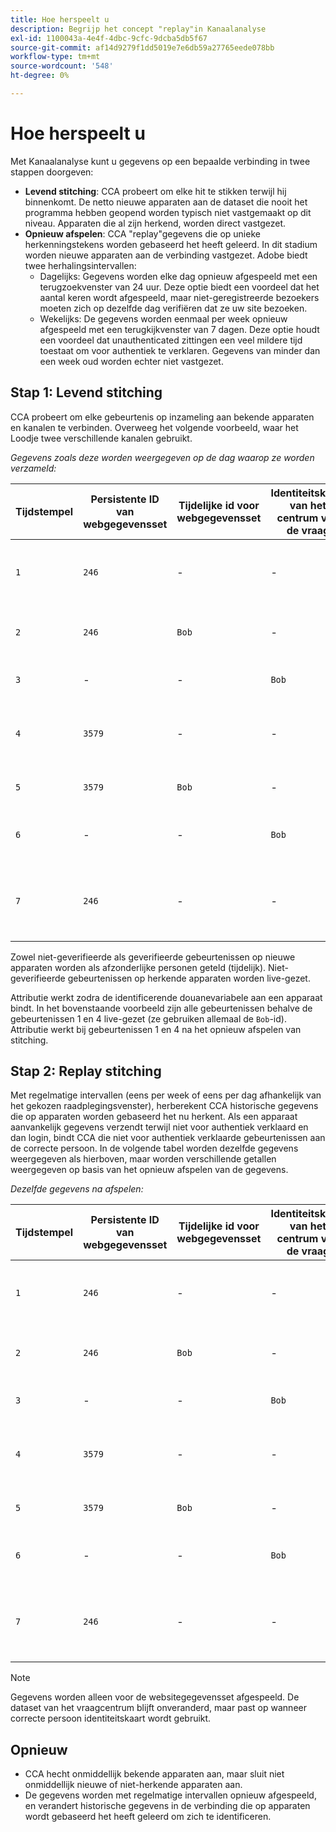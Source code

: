 ```yaml
---
title: Hoe herspeelt u
description: Begrijp het concept "replay"in Kanaalanalyse
exl-id: 1100043a-4e4f-4dbc-9cfc-9dcba5db5f67
source-git-commit: af14d9279f1dd5019e7e6db59a27765eede078bb
workflow-type: tm+mt
source-wordcount: '548'
ht-degree: 0%

---
```


# Hoe herspeelt u

Met Kanaalanalyse kunt u gegevens op een bepaalde verbinding in twee stappen doorgeven:

* **Levend stitching**: CCA probeert om elke hit te stikken terwijl hij binnenkomt. De netto nieuwe apparaten aan de dataset die nooit het programma hebben geopend worden typisch niet vastgemaakt op dit niveau. Apparaten die al zijn herkend, worden direct vastgezet.
* **Opnieuw afspelen**: CCA &quot;replay&quot;gegevens die op unieke herkenningstekens worden gebaseerd het heeft geleerd. In dit stadium worden nieuwe apparaten aan de verbinding vastgezet. Adobe biedt twee herhalingsintervallen:
   * Dagelijks: Gegevens worden elke dag opnieuw afgespeeld met een terugzoekvenster van 24 uur. Deze optie biedt een voordeel dat het aantal keren wordt afgespeeld, maar niet-geregistreerde bezoekers moeten zich op dezelfde dag verifiëren dat ze uw site bezoeken.
   * Wekelijks: De gegevens worden eenmaal per week opnieuw afgespeeld met een terugkijkvenster van 7 dagen. Deze optie houdt een voordeel dat unauthenticated zittingen een veel mildere tijd toestaat om voor authentiek te verklaren. Gegevens van minder dan een week oud worden echter niet vastgezet.

## Stap 1: Levend stitching

CCA probeert om elke gebeurtenis op inzameling aan bekende apparaten en kanalen te verbinden. Overweeg het volgende voorbeeld, waar het Loodje twee verschillende kanalen gebruikt.

*Gegevens zoals deze worden weergegeven op de dag waarop ze worden verzameld:*

| Tijdstempel | Persistente ID van webgegevensset | Tijdelijke id voor webgegevensset | Identiteitskaart van het centrum van de vraag | Gebruikte persoon-id | Toelichting bij treffer | Metrische personen (cumulatief) |
| --- | --- | --- | --- | --- | --- | --- |
| `1` | `246` | - | - | `246` | Bob bezoekt uw site op zijn bureaublad, niet geverifieerd | `1` (246) |
| `2` | `246` | `Bob` | - | `Bob` | Bob meldt zich aan op het bureaublad | `2` (246 en Bob) |
| `3` | - | - | `Bob` | `Bob` | Bob doet een oproep aan de klantenservice | `2` (246 en Bob) |
| `4` | `3579` | - | - | `3579` | Bob benadert uw site op zijn mobiele apparaat, niet geverifieerd | `3` (246, Bob en 3579) |
| `5` | `3579` | `Bob` | - | `Bob` | Bob meldt zich aan via mobile | `3` (246, Bob en 3579) |
| `6` | - | - | `Bob` | `Bob` | Bob doet een andere oproep aan de klantenservice | `3` (246, Bob en 3579) |
| `7` | `246` | - | - | `Bob` | Bob bezoekt opnieuw uw site op zijn bureaublad, niet geverifieerd | `3` (246, Bob en 3579) |

Zowel niet-geverifieerde als geverifieerde gebeurtenissen op nieuwe apparaten worden als afzonderlijke personen geteld (tijdelijk). Niet-geverifieerde gebeurtenissen op herkende apparaten worden live-gezet.

Attributie werkt zodra de identificerende douanevariabele aan een apparaat bindt. In het bovenstaande voorbeeld zijn alle gebeurtenissen behalve de gebeurtenissen 1 en 4 live-gezet (ze gebruiken allemaal de `Bob`-id). Attributie werkt bij gebeurtenissen 1 en 4 na het opnieuw afspelen van stitching.

## Stap 2: Replay stitching

Met regelmatige intervallen (eens per week of eens per dag afhankelijk van het gekozen raadplegingsvenster), herberekent CCA historische gegevens die op apparaten worden gebaseerd het nu herkent. Als een apparaat aanvankelijk gegevens verzendt terwijl niet voor authentiek verklaard en dan login, bindt CCA die niet voor authentiek verklaarde gebeurtenissen aan de correcte persoon. In de volgende tabel worden dezelfde gegevens weergegeven als hierboven, maar worden verschillende getallen weergegeven op basis van het opnieuw afspelen van de gegevens.

*Dezelfde gegevens na afspelen:*

| Tijdstempel | Persistente ID van webgegevensset | Tijdelijke id voor webgegevensset | Identiteitskaart van het centrum van de vraag | Gebruikte persoon-id | Toelichting bij treffer | Metrische personen (cumulatief) |
| --- | --- | --- | --- | --- | --- | --- |
| `1` | `246` | - | - | `Bob` | Bob bezoekt uw site op zijn bureaublad, niet geverifieerd | `1` (Bob) |
| `2` | `246` | `Bob` | - | `Bob` | Bob meldt zich aan op het bureaublad | `1` (Bob) |
| `3` | - | - | `Bob` | `Bob` | Bob doet een oproep aan de klantenservice | `1` (Bob) |
| `4` | `3579` | - | - | `Bob` | Bob benadert uw site op zijn mobiele apparaat, niet geverifieerd | `1` (Bob) |
| `5` | `3579` | `Bob` | - | `Bob` | Bob meldt zich aan via mobile | `1` (Bob) |
| `6` | - | - | `Bob` | `Bob` | Bob doet een andere oproep aan de klantenservice | `1` (Bob) |
| `7` | `246` | - | - | `Bob` | Bob bezoekt opnieuw uw site op zijn bureaublad, niet geverifieerd | `1` (Bob) |

>[!NOTE]
>
>Gegevens worden alleen voor de websitegegevensset afgespeeld. De dataset van het vraagcentrum blijft onveranderd, maar past op wanneer correcte persoon identiteitskaart wordt gebruikt.

## Opnieuw

* CCA hecht onmiddellijk bekende apparaten aan, maar sluit niet onmiddellijk nieuwe of niet-herkende apparaten aan.
* De gegevens worden met regelmatige intervallen opnieuw afgespeeld, en verandert historische gegevens in de verbinding die op apparaten wordt gebaseerd het heeft geleerd om zich te identificeren.
